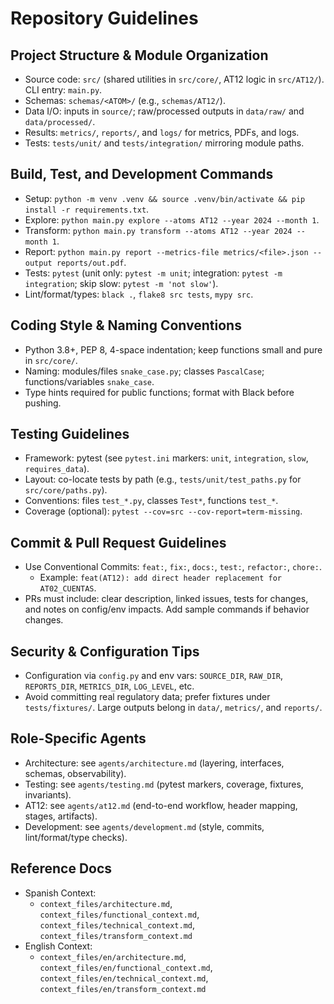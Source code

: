 # Repository Guidelines

## Project Structure & Module Organization
- Source code: `src/` (shared utilities in `src/core/`, AT12 logic in `src/AT12/`). CLI entry: `main.py`.
- Schemas: `schemas/<ATOM>/` (e.g., `schemas/AT12/`).
- Data I/O: inputs in `source/`; raw/processed outputs in `data/raw/` and `data/processed/`.
- Results: `metrics/`, `reports/`, and `logs/` for metrics, PDFs, and logs.
- Tests: `tests/unit/` and `tests/integration/` mirroring module paths.

## Build, Test, and Development Commands
- Setup: `python -m venv .venv && source .venv/bin/activate && pip install -r requirements.txt`.
- Explore: `python main.py explore --atoms AT12 --year 2024 --month 1`.
- Transform: `python main.py transform --atoms AT12 --year 2024 --month 1`.
- Report: `python main.py report --metrics-file metrics/<file>.json --output reports/out.pdf`.
- Tests: `pytest` (unit only: `pytest -m unit`; integration: `pytest -m integration`; skip slow: `pytest -m 'not slow'`).
- Lint/format/types: `black .`, `flake8 src tests`, `mypy src`.

## Coding Style & Naming Conventions
- Python 3.8+, PEP 8, 4-space indentation; keep functions small and pure in `src/core/`.
- Naming: modules/files `snake_case.py`; classes `PascalCase`; functions/variables `snake_case`.
- Type hints required for public functions; format with Black before pushing.

## Testing Guidelines
- Framework: pytest (see `pytest.ini` markers: `unit`, `integration`, `slow`, `requires_data`).
- Layout: co-locate tests by path (e.g., `tests/unit/test_paths.py` for `src/core/paths.py`).
- Conventions: files `test_*.py`, classes `Test*`, functions `test_*`.
- Coverage (optional): `pytest --cov=src --cov-report=term-missing`.

## Commit & Pull Request Guidelines
- Use Conventional Commits: `feat:`, `fix:`, `docs:`, `test:`, `refactor:`, `chore:`.
  - Example: `feat(AT12): add direct header replacement for AT02_CUENTAS`.
- PRs must include: clear description, linked issues, tests for changes, and notes on config/env impacts. Add sample commands if behavior changes.

## Security & Configuration Tips
- Configuration via `config.py` and env vars: `SOURCE_DIR`, `RAW_DIR`, `REPORTS_DIR`, `METRICS_DIR`, `LOG_LEVEL`, etc.
- Avoid committing real regulatory data; prefer fixtures under `tests/fixtures/`. Large outputs belong in `data/`, `metrics/`, and `reports/`.

## Role-Specific Agents
- Architecture: see `agents/architecture.md` (layering, interfaces, schemas, observability).
- Testing: see `agents/testing.md` (pytest markers, coverage, fixtures, invariants).
- AT12: see `agents/at12.md` (end-to-end workflow, header mapping, stages, artifacts).
- Development: see `agents/development.md` (style, commits, lint/format/type checks).

## Reference Docs
- Spanish Context:
  - `context_files/architecture.md`, `context_files/functional_context.md`, `context_files/technical_context.md`, `context_files/transform_context.md`
- English Context:
  - `context_files/en/architecture.md`, `context_files/en/functional_context.md`, `context_files/en/technical_context.md`, `context_files/en/transform_context.md`
